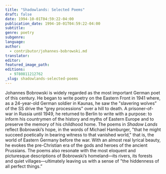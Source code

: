 ```yaml
---
title: "Shadowlands: Selected Poems"
draft: false
date: 1994-10-01T04:59:22-04:00
publication_date: 1994-10-01T04:59:22-04:00
subtitle:
genre: poetry
subgenre:
language:
author:
  - contributor/johannes-bobrowski.md
translator:
editor:
featured_image_path:
editions:
  - 9780811212762
_slug: shadowlands-selected-poems
---
```


Johannes Bobrowski is widely regarded as the most important German poet of this century. He began to write poetry on the Eastern Front in 1941 where, as a 24-year-old German soldier in Kaunas, he saw the "slavering wolves” of the SS drive the “grey processions" over a hill to death. A prisoner-of-war in Russia until 1949, he returned to Berlin to write with a purpose: to inform his countrymen of the history and myths of Eastern Europe and to preserve the memory of his childhood home. The poems in _Shadow Lands_ reflect Bobrowski’s hope, in the words of Michael Hamburger, "that he might succeed poetically in bearing witness to that vanished world," that is, the world of Eastern Germany before the war. With an almost real lyrical beauty, he evokes the pre-Christian era of the gods and heroes of the ancient Prussians. The poems also resonate with the most eloquent and picturesque descriptions of Bobrowski’s homeland––its rivers, its forests and quiet villages––ultimately leaving us with a sense of "the hiddenness of all perfect things.”

